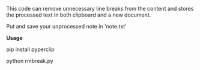 This code can remove unnecessary line breaks from the content and stores the processed text in both clipboard and a new document.

Put and save your unprocessed note in 'note.txt'


**Usage**

pip install pyperclip

python rmbreak.py
